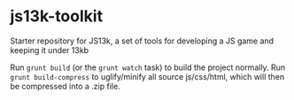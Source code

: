 # js13k-toolkit
Starter repository for JS13k, a set of tools for developing a JS game and keeping it under 13kb

Run `grunt build` (or the `grunt watch` task) to build the project normally. Run `grunt build-compress` to uglify/minify all source js/css/html, which will then be compressed into a .zip file.
